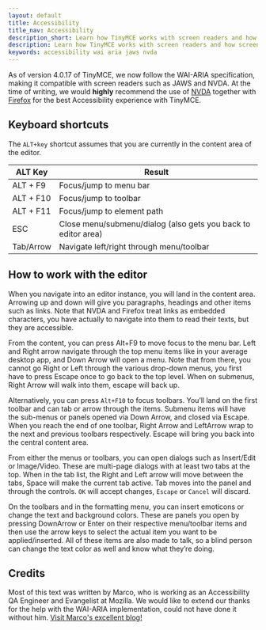 ```yaml
---
layout: default
title: Accessibility
title_nav: Accessibility
description_short: Learn how TinyMCE works with screen readers and how screen readers work with TinyMCE.
description: Learn how TinyMCE works with screen readers and how screen readers work with TinyMCE.
keywords: accessibility wai aria jaws nvda
---
```


As of version 4.0.17 of TinyMCE, we now follow the WAI-ARIA specification, making it compatible with screen readers such as JAWS and NVDA. At the time of writing, we would **highly** recommend the use of [NVDA](http://www.nvaccess.org/) together with [Firefox](https://www.mozilla.org/en-US/firefox/products/) for the best Accessibility experience with TinyMCE.

## Keyboard shortcuts

The `ALT+key` shortcut assumes that you are currently in the content area of the editor.

| ALT Key   | Result      |
|-----------|-------------|
| ALT + F9  | Focus/jump to menu bar |
| ALT + F10 | Focus/jump to toolbar |
| ALT + F11 | Focus/jump to element path |
| ESC       | Close menu/submenu/dialog (also gets you back to editor area) |
| Tab/Arrow | Navigate left/right through menu/toolbar |


## How to work with the editor

When you navigate into an editor instance, you will land in the content area. Arrowing up and down will give you paragraphs, headings and other items such as links. Note that NVDA and Firefox treat links as embedded characters, you have actually to navigate into them to read their texts, but they are accessible.

From the content, you can press Alt+F9 to move focus to the menu bar. Left and Right arrow navigate through the top menu items like in your average desktop app, and Down Arrow will open a menu. Note that from there, you cannot go Right or Left through the various drop-down menus, you first have to press Escape once to go back to the top level. When on submenus, Right Arrow will walk into them, escape will back up.

Alternatively, you can press `Alt+F10` to focus toolbars. You’ll land on the first toolbar and can tab or arrow through the items. Submenu items will have the sub-menus or panels opened via Down Arrow, and closed via Escape. When you reach the end of one toolbar, Right Arrow and LeftArrow wrap to the next and previous toolbars respectively. Escape will bring you back into the central content area.

From either the menus or toolbars, you can open dialogs such as Insert/Edit or Image/Video. These are multi-page dialogs with at least two tabs at the top. When in the tab list, the Right and Left arrow will move between the tabs, Space will make the current tab active. Tab moves into the panel and through the controls. `OK` will accept changes, `Escape` or `Cancel` will discard.

On the toolbars and in the formatting menu, you can insert emoticons or change the text and background colors. These are panels you open by pressing DownArrow or Enter on their respective menu/toolbar items and then use the arrow keys to select the actual item you want to be applied/inserted. All of these items are also made to talk, so a blind person can change the text color as well and know what they’re doing.

## Credits

Most of this text was written by Marco, who is working as an Accessibility QA Engineer and Evangelist at Mozilla. We would like to extend our thanks for the help with the WAI-ARIA implementation, could not have done it without him. [Visit Marco's excellent blog!](http://www.marcozehe.de/)
